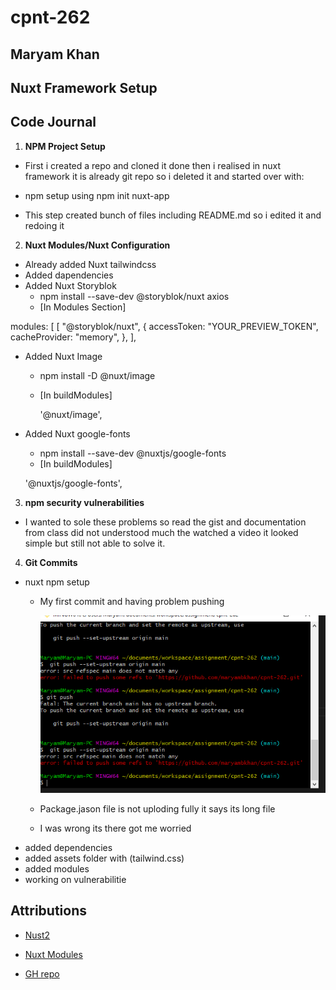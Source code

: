 # cpnt-262

## Maryam Khan

## Nuxt Framework Setup

## Code Journal

1. **NPM Project Setup**

  - First i created a repo and cloned it done then i realised in nuxt framework it is already git repo 
    so i deleted it and started over with:

  - npm setup using
    npm init nuxt-app <project-name>
  - This step created bunch of files including README.md
  so i edited it and redoing it

2. **Nuxt Modules/Nuxt Configuration**
  - Already added Nuxt tailwindcss
  - Added dapendencies
  - Added Nuxt Storyblok
     - npm install --save-dev @storyblok/nuxt axios
     - [In Modules Section]
        
  modules: [
    [
      "@storyblok/nuxt",
       {
        accessToken: "YOUR_PREVIEW_TOKEN",
        cacheProvider: "memory",
      },
    ],
  
      
  - Added Nuxt Image
    - npm install -D @nuxt/image
    - [In buildModules]

      '@nuxt/image',

  - Added Nuxt google-fonts
    - npm install --save-dev @nuxtjs/google-fonts
    - [In buildModules] 

     '@nuxtjs/google-fonts', 


3. **npm security vulnerabilities**

- I wanted to sole these problems so read the gist and documentation from class did not understood much the watched a video
 it looked simple but still not able to solve it.

4. **Git Commits**

- nuxt npm setup
  - My first commit and having problem pushing 

    ![Error](/assets/images/Capture.PNG)
  - Package.jason file is not uploding fully it says its long file
  - I was wrong its there got me worried 
- added dependencies
- added assets folder with (tailwind.css)
- added modules
- working on vulnerabilitie

## Attributions

- [Nust2](https://nuxtjs.org/docs/get-started/installation/)
- [Nuxt Modules](https://modules.nuxtjs.org/)

- [GH repo](https://github.com/maryambkhan/cpnt-262)
